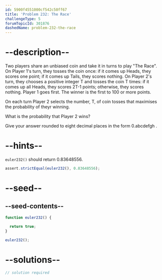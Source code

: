 ```yaml
---
id: 5900f4551000cf542c50ff67
title: 'Problem 232: The Race'
challengeType: 5
forumTopicId: 301876
dashedName: problem-232-the-race
---
```


# --description--

Two players share an unbiased coin and take it in turns to play "The Race". On Player 1's turn, they tosses the coin once: if it comes up Heads, they scores one point; if it comes up Tails, they scores nothing. On Player 2's turn, they chooses a positive integer T and tosses the coin T times: if it comes up all Heads, they scores 2T-1 points; otherwise, they scores nothing. Player 1 goes first. The winner is the first to 100 or more points.

On each turn Player 2 selects the number, T, of coin tosses that maximises the probability of theyr winning.

What is the probability that Player 2 wins?

Give your answer rounded to eight decimal places in the form 0.abcdefgh .

# --hints--

`euler232()` should return 0.83648556.

```js
assert.strictEqual(euler232(), 0.83648556);
```

# --seed--

## --seed-contents--

```js
function euler232() {

  return true;
}

euler232();
```

# --solutions--

```js
// solution required
```

